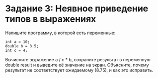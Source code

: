 # Задание 3: Неявное приведение типов в выражениях

Напишите программу, в которой есть переменные:


```
int a = 10;
double b = 3.5;
int c = 4;
```

Вычислите выражение a / c * b, сохраните результат в переменную double result и выведите её значение на экран.
Объясните, почему результат не соответствует ожидаемому (8.75), и как это исправить.

